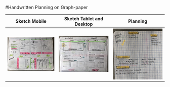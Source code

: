 #Handwritten Planning on Graph-paper

| Sketch Mobile  | Sketch Tablet and Desktop | Planning |
| ------------- | ------------- | ------------- |
| ![Screenshot](sketch/mobile.jpeg) | ![Screenshot](sketch/tabletDesktop.jpeg) | ![Screenshot](sketch/notes.jpeg) |
